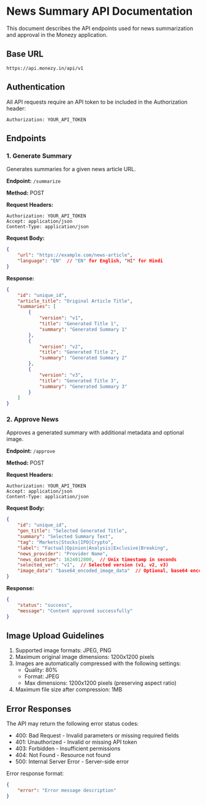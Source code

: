 # News Summary API Documentation

This document describes the API endpoints used for news summarization and approval in the Monezy application.

## Base URL

```
https://api.monezy.in/api/v1
```

## Authentication

All API requests require an API token to be included in the Authorization header:

```
Authorization: YOUR_API_TOKEN
```

## Endpoints

### 1. Generate Summary

Generates summaries for a given news article URL.

**Endpoint:** `/summarize`

**Method:** POST

**Request Headers:**
```
Authorization: YOUR_API_TOKEN
Accept: application/json
Content-Type: application/json
```

**Request Body:**
```json
{
    "url": "https://example.com/news-article",
    "language": "EN"  // "EN" for English, "HI" for Hindi
}
```

**Response:**
```json
{
    "id": "unique_id",
    "article_title": "Original Article Title",
    "summaries": [
        {
            "version": "v1",
            "title": "Generated Title 1",
            "summary": "Generated Summary 1"
        },
        {
            "version": "v2",
            "title": "Generated Title 2",
            "summary": "Generated Summary 2"
        },
        {
            "version": "v3",
            "title": "Generated Title 3",
            "summary": "Generated Summary 3"
        }
    ]
}
```

### 2. Approve News

Approves a generated summary with additional metadata and optional image.

**Endpoint:** `/approve`

**Method:** POST

**Request Headers:**
```
Authorization: YOUR_API_TOKEN
Accept: application/json
Content-Type: application/json
```

**Request Body:**
```json
{
    "id": "unique_id",
    "gen_title": "Selected Generated Title",
    "summary": "Selected Summary Text",
    "tag": "Markets|Stocks|IPO|Crypto",
    "label": "Factual|Opinion|Analysis|Exclusive|Breaking",
    "news_provider": "Provider Name",
    "news_datetime": 1624012800,  // Unix timestamp in seconds
    "selected_ver": "v1",  // Selected version (v1, v2, v3)
    "image_data": "base64_encoded_image_data"  // Optional, base64 encoded image without prefix
}
```

**Response:**
```json
{
    "status": "success",
    "message": "Content approved successfully"
}
```

## Image Upload Guidelines

1. Supported image formats: JPEG, PNG
2. Maximum original image dimensions: 1200x1200 pixels
3. Images are automatically compressed with the following settings:
   - Quality: 80%
   - Format: JPEG
   - Max dimensions: 1200x1200 pixels (preserving aspect ratio)
4. Maximum file size after compression: 1MB

## Error Responses

The API may return the following error status codes:

- 400: Bad Request - Invalid parameters or missing required fields
- 401: Unauthorized - Invalid or missing API token
- 403: Forbidden - Insufficient permissions
- 404: Not Found - Resource not found
- 500: Internal Server Error - Server-side error

Error response format:
```json
{
    "error": "Error message description"
}
```
